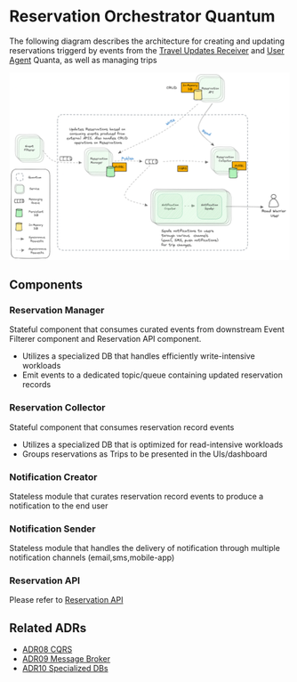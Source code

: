 # Reservation Orchestrator Quantum

The following diagram describes the architecture for creating and updating reservations triggerd by events from the [Travel Updates Receiver](travel_updates_receiver_quantum.md) and [User Agent](user_agent.md) Quanta, as well as managing trips
<p style="text-align:center">
<img width="1000" src="../assets/reservation-orchestrator.png">
</p>

## Components

### Reservation Manager

Stateful component that consumes curated events from downstream Event Filterer component and Reservation API
component.
- Utilizes a specialized DB that handles efficiently write-intensive workloads
- Emit events to a dedicated topic/queue containing updated reservation records

### Reservation Collector

Stateful component that consumes reservation record events
- Utilizes a specialized DB that is optimized for read-intensive workloads
- Groups reservations as Trips to be presented in the UIs/dashboard

### Notification Creator

Stateless module that curates reservation record events to produce a notification to the end user

### Notification Sender

Stateless module that handles the delivery of notification through multiple notification channels
(email,sms,mobile-app)

### Reservation API
Please refer to [Reservation API](user_agent.md#reservation-api)

## Related ADRs
- [ADR08 CQRS](../adrs/cqrs.md)
- [ADR09 Message Broker](../adrs/message-broker.md)
- [ADR10 Specialized DBs](../adrs/specialized-dbs.md)
